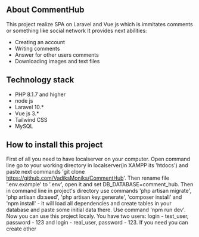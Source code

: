 ## About CommentHub

This project realize SPA on Laravel and Vue js which is immitates comments or something like social network
It provides next abilities:

- Creating an account
- Writing comments
- Answer for other users comments
- Downloading images and text files

## Technology stack

- PHP 8.1.7 and higher
- node js
- Laravel 10.*
- Vue js 3.*
- Tailwind CSS
- MySQL

## How to install this project

First of all you need to have localserver on your computer. Open command line go to your working directory in localserver(in XAMPP its 'htdocs') and paste next commands 'git clone https://github.com/VadiksMoniks/CommentHub'.
Then rename file '.env.example' to '.env', open it and set DB_DATABASE=comment_hub.
Then in command line in project's directory use commands 'php artisan migrate', 'php artisan db:seed', 'php artisan key:generate', 'composer install' and 'npm install' - it will load all dependencies and create tables in your database and paste some initial data there.
Use command 'npm run dev'. Now you can use this project localy. You have two users: login - test_user, password - 123 and login - real_user, password - 123. If you need you can create other
